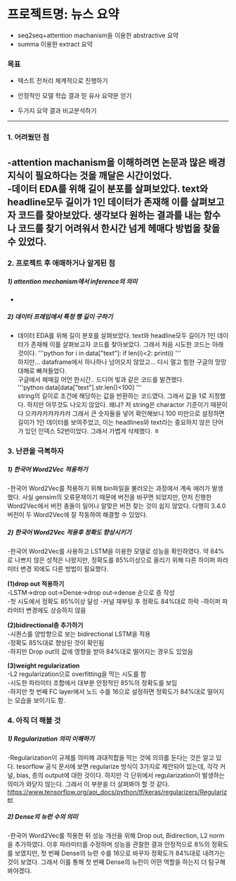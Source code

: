 # 프로젝트명: 뉴스 요약

- seq2seq+attention machanism을 이용한 abstractive 요약
- summa 이용한 extract 요약

### 목표   
- 텍스트 전처리 체계적으로 진행하기  

- 안정적인 모델 학습 결과 믿 유사 요약문 얻기 

- 두가지 요약 결과 비교분석하기 
_________________________________________________________________________________
### 1. 어려웠던 점   
-attention machanism을 이해하려면 논문과 많은 배경지식이 필요하다는 것을 깨달은 시간이었다.     
-데이터 EDA를 위해 길이 분포를 살펴보았다. text와 headline모두 길이가 1인 데이터가 존재해 이를 살펴보고자 코드를 찾아보았다. 생각보다 원하는 결과를 내는 함수나 코드를 찾기 어려워서 한시간 넘게 헤매다 방법을 찾을 수 있었다.   
-


### 2. 프로젝트 후 애매하거나 알게된 점
##### 1)  attention mechanism에서 inference의 의미   
-     
##### 2)  데이터 프레임에서 특정 행 길이 구하기    
- 데이터 EDA를 위해 길이 분포를 살펴보았다. text와 headline모두 길이가 1인 데이터가 존재해 이를 살펴보고자 코드를 찾아보았다. 그래서 처음 시도한 코드는 아래것이다.
'''python
for i in data["text"]:
    if len(i)<2:
        print(i)
'''   
하지만... dataframe에서 하나하나 넘어오지 않았고... 다시 멀고 험한 구글의 망망대해로 빠져들었다.   
구글에서 헤매길 어언 한시간.. 드디어 빛과 같은 코드를 발견했다.   
'''python
data[data["text"].str.len()<100]
'''    
string의 길이로 조건에 해당하는 값을 반환하는 코드였다. 그래서 값을 1로 지정했다. 하지만 아무것도 나오지 않았다. 왜냐? 저 string은 charactor 기준이기 때문이다 으캬캬캬캬캬캬캬 그래서 큰 숫자들을 넣어 확인해보니 100 미만으로 설정하면 길이가 1인 데이터를 보여주었고, 이는 headlines와 text라는 중요하지 않은 단어가 있던 인덱스 52번이었다. 그래서 가볍게 삭제했다. ㅎ   

### 3. 난관을 극복하자
##### 1) 한국어 Word2Vec 적용하기   
-한국어 Word2Vec를 적용하기 위해 bin파일을 불러오는 과정에서 계속 에러가 발생했다. 사실 gensim의 오류문제이기 때문에 버전을 바꾸면 되었지만, 먼저 진행한 Word2Vec에서 버전 충돌이 일어나 알맞은 버전 찾는 것이 쉽지 않았다. 다행히 3.4.0 버전이 두 Word2Vec에 잘 작동하여 해결할 수 있었다.   

##### 2) 한국어 Word2Vec 적용후 정확도 향상시키기   
-한국어 Word2Vec를 사용하고 LSTM을 이용한 모델로 성능을 확인하였다. 약 84%로 나쁘지 않은 성적은 나왔지만, 정확도를 85%이상으로 올리기 위해 다른 하이퍼 파라미터 변경 외에도 다른 방법이 필요했다.   

__(1)drop out 적용하기__   
-LSTM->drop out->Dense->drop out->dense 순으로 층 작성   
-첫 시도에서 정확도 85%이상 달성
-커널 재부팅 후 정확도 84%대로 하락
-하이퍼 파라미터 변경에도 상승하지 않음   

__(2)bidirectional층 추가하기__   
-시퀀스를 양방향으로 보는 bidirectional LSTM을 적용   
-정확도 85%대로 향상된 것이 확인됨   
-하지만 Drop out의 값에 영향을 받아 84%대로 떨어지는 경우도 있었음   

__(3)weight regularization__  
-L2 regularization으로 overfitting을 막는 시도를 함   
-시도한 파라미터 조합에서 대부분 안정적인 85%의 정확도를 보임   
-하지만 첫 번째 FC layer에서 노드 수를 16으로 설정하면 정확도가 84%대로 떨어지는 모습을 보이기도 함.   


### 4. 아직 더 해볼 것
##### 1) Regularization 의미 이해하기   
-Regularization이 규제를 의미해 과대적합을 막는 것에 의의를 둔다는 것은 알고 있다. tesorflow 공식 문서에 보면 regularize 방식이 3가지로 제안되어 있는데, 각각 커널, bias, 층의 output에 대한 것이다. 하지만 각 단위에서 regularization이 발생하는 의미가 와닫지 않는다. 그래서 이 부분을 더 살펴봐야 할 것 같다.   
https://www.tensorflow.org/api_docs/python/tf/keras/regularizers/Regularizer    
##### 2) Dense의 뉴런 수의 의미   
-한국어 Word2Vec를 적용한 뒤 성능 개선을 위해 Drop out, Bidirection, L2 norm을 추가하였다. 이후 파라미터를 수정하며 성능을 관찰한 결과 안정적으로 8%의 정확도를 보였지만, 첫 번째 Dense의 뉴련 수를 16으로 바꾸자 정확도가 84%대로 내려가는 것이 보였다. 그래서 이를 통해 첫 번째 Dense의 뉴런이 어떤 역할을 하는지 더 탐구해 봐야겠다.


